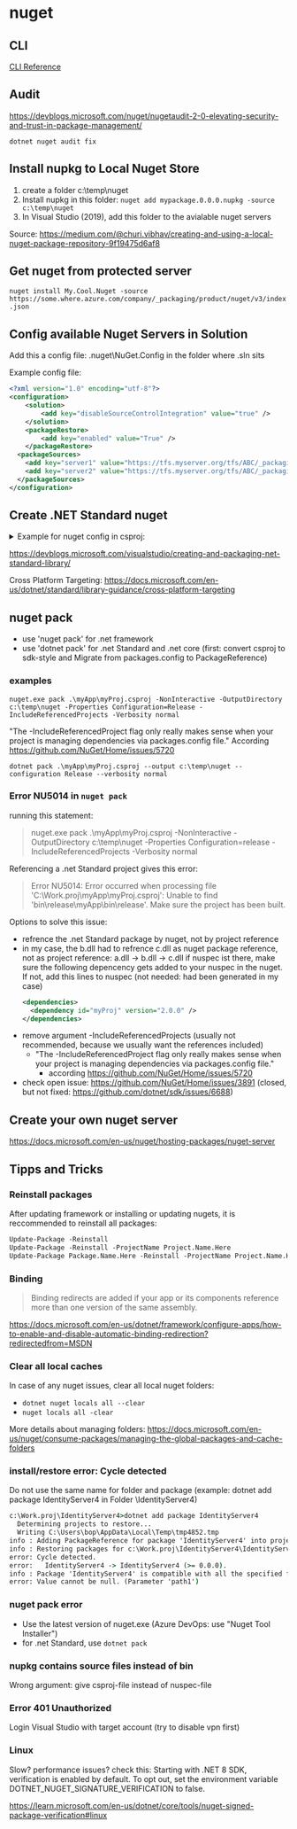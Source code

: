 # nuget

## CLI

[CLI Reference](https://docs.microsoft.com/en-us/nuget/reference/nuget-exe-cli-reference)

## Audit

<https://devblogs.microsoft.com/nuget/nugetaudit-2-0-elevating-security-and-trust-in-package-management/>

`dotnet nuget audit fix`

## Install nupkg to Local Nuget Store

1) create a folder c:\temp\nuget
2) Install nupkg in this folder:
`nuget add mypackage.0.0.0.nupkg -source c:\temp\nuget`
3) In Visual Studio (2019), add this folder to the avialable nuget servers

Source: <https://medium.com/@churi.vibhav/creating-and-using-a-local-nuget-package-repository-9f19475d6af8>

## Get nuget from protected server

`nuget install My.Cool.Nuget -source https://some.where.azure.com/company/_packaging/product/nuget/v3/index.json`

## Config available Nuget Servers in Solution

Add this a config file: <MySolution>\.nuget\NuGet.Config in the folder where <MySolution>.sln sits

Example config file:

```xml
<?xml version="1.0" encoding="utf-8"?>
<configuration>
    <solution>
        <add key="disableSourceControlIntegration" value="true" />
    </solution>
    <packageRestore>
        <add key="enabled" value="True" />
    </packageRestore>
  <packageSources>
    <add key="server1" value="https://tfs.myserver.org/tfs/ABC/_packaging/DEF/nuget/v3/index.json" />
    <add key="server2" value="https://tfs.myserver.org/tfs/ABC/_packaging/GHI/nuget/v3/index.json" />
  </packageSources>
</configuration>
```

## Create .NET Standard nuget

<details>
  <summary>Example for nuget config in csproj:</summary>

```xml
<Project Sdk="Microsoft.NET.Sdk">

  <PropertyGroup>
    <TargetFramework>netstandard2.0</TargetFramework>
  </PropertyGroup>
  
 <PropertyGroup>
    <!-- where should the nuget package be created at -->
    <PackageOutputPath>./nupkg</PackageOutputPath>
    
    <!-- nuget related properties -->
    <Authors>Sayed Ibrahim Hashimi</Authors>
    <Description>Sample library showing how to create a .NET library.</Description>
    <Version>1.0.0</Version>
    <Copyright>Copyright 2020 © Sayed Ibrahim Hashimi. All rights reserved.</Copyright>
    <PackageLicenseExpression>Apache-2.0</PackageLicenseExpression>
    <RepositoryUrl>https://github.com/sayedihashimi/sayedha.samplelibrary</RepositoryUrl>
    <RepositoryType>git</RepositoryType>
    <PackageIconUrl>https://raw.githubusercontent.com/sayedihashimi/sayedha.samplelibrary/master/assets/icon-120x120.png</PackageIconUrl>
    <PackageIcon>icon-120x120.png</PackageIcon>
  </PropertyGroup>
  <ItemGroup>
    <None Include="icon-120x120.png" Pack="true" PackagePath="\"/>
  </ItemGroup>
</Project>
```
</details>

https://devblogs.microsoft.com/visualstudio/creating-and-packaging-net-standard-library/

Cross Platform Targeting: <https://docs.microsoft.com/en-us/dotnet/standard/library-guidance/cross-platform-targeting>

## nuget pack

- use 'nuget pack' for .net framework
- use 'dotnet pack' for .net Standard and .net core (first: convert csproj to sdk-style and Migrate from packages.config to PackageReference)

### examples

`nuget.exe pack .\myApp\myProj.csproj -NonInteractive -OutputDirectory c:\temp\nuget -Properties Configuration=Release -IncludeReferencedProjects -Verbosity normal`

"The -IncludeReferencedProject flag only really makes sense when your project is managing dependencies via packages.config file." According https://github.com/NuGet/Home/issues/5720

`dotnet pack .\myApp\myProj.csproj --output c:\temp\nuget --configuration Release --verbosity normal`

### Error NU5014 in `nuget pack`

running this statement: 

>nuget.exe pack .\myApp\myProj.csproj -NonInteractive -OutputDirectory c:\temp\nuget -Properties Configuration=release -IncludeReferencedProjects -Verbosity normal

Referencing a .net Standard project gives this error:

>Error NU5014: Error occurred when processing file 'C:\Work.proj\myApp\myProj.csproj': Unable to find 'bin\release\myApp\bin\release\'. Make sure the project has been built.

Options to solve this issue:

- refrence the .net Standard package by nuget, not by project reference
- in my case, the b.dll had to refrence c.dll as nuget package reference, not as project reference: a.dll -> b.dll -> c.dll
	if nuspec ist there, make sure the following depencency gets added to your nuspec in the nuget. If not, add this lines to nuspec (not needed: had been generated in my case)
	```xml
	<dependencies>
      <dependency id="myProj" version="2.0.0" />
    </dependencies>
	```
- remove argument -IncludeReferencedProjects (usually not recommended, because we usually want the references included)
	-  "The -IncludeReferencedProject flag only really makes sense when your project is managing dependencies via packages.config file."
		- according https://github.com/NuGet/Home/issues/5720
- check open issue: https://github.com/NuGet/Home/issues/3891 (closed, but not fixed: https://github.com/dotnet/sdk/issues/6688)

## Create your own nuget server
	
https://docs.microsoft.com/en-us/nuget/hosting-packages/nuget-server

## Tipps and Tricks

### Reinstall packages

After updating framework or installing or updating nugets, it is reccommended to reinstall all packages:

```ps
Update-Package -Reinstall
Update-Package -Reinstall -ProjectName Project.Name.Here
Update-Package Package.Name.Here -Reinstall -ProjectName Project.Name.Here
```

### Binding

> Binding redirects are added if your app or its components reference more than one version of the same assembly.

<https://docs.microsoft.com/en-us/dotnet/framework/configure-apps/how-to-enable-and-disable-automatic-binding-redirection?redirectedfrom=MSDN>

### Clear all local caches

In case of any nuget issues, clear all local nuget folders:

- `dotnet nuget locals all --clear`
- `nuget locals all -clear`

More details about managing folders: https://docs.microsoft.com/en-us/nuget/consume-packages/managing-the-global-packages-and-cache-folders

### install/restore error: Cycle detected

Do not use the same name for folder and package (example: dotnet add package IdentityServer4 in Folder \IdentityServer4)

```cmd
c:\Work.proj\IdentityServer4>dotnet add package IdentityServer4
  Determining projects to restore...
  Writing C:\Users\bop\AppData\Local\Temp\tmp4852.tmp
info : Adding PackageReference for package 'IdentityServer4' into project 'c:\Work.proj\IdentityServer4\IdentityServer4.csproj'.
info : Restoring packages for c:\Work.proj\IdentityServer4\IdentityServer4.csproj...
error: Cycle detected.
error:   IdentityServer4 -> IdentityServer4 (>= 0.0.0).
info : Package 'IdentityServer4' is compatible with all the specified frameworks in project 'c:\Work.proj\IdentityServer4\IdentityServer4.csproj'.
error: Value cannot be null. (Parameter 'path1')
```

### nuget pack error

- Use the latest version of nuget.exe (Azure DevOps: use "Nuget Tool Installer")
- for .net Standard, use `dotnet pack`

### nupkg contains source files instead of bin

Wrong argument: give csproj-file instead of nuspec-file

### Error 401 Unauthorized

Login Visual Studio with target account (try to disable vpn first)

### Linux

Slow? performance issues? check this:
Starting with .NET 8 SDK, verification is enabled by default. To opt out, set the environment variable DOTNET_NUGET_SIGNATURE_VERIFICATION to false.

<https://learn.microsoft.com/en-us/dotnet/core/tools/nuget-signed-package-verification#linux>

